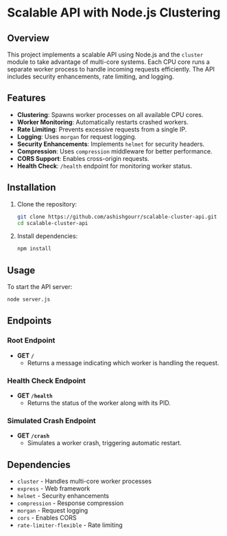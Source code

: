 # Scalable API with Node.js Clustering

## Overview

This project implements a scalable API using Node.js and the `cluster` module to take advantage of multi-core systems. Each CPU core runs a separate worker process to handle incoming requests efficiently. The API includes security enhancements, rate limiting, and logging.

## Features

- **Clustering**: Spawns worker processes on all available CPU cores.
- **Worker Monitoring**: Automatically restarts crashed workers.
- **Rate Limiting**: Prevents excessive requests from a single IP.
- **Logging**: Uses `morgan` for request logging.
- **Security Enhancements**: Implements `helmet` for security headers.
- **Compression**: Uses `compression` middleware for better performance.
- **CORS Support**: Enables cross-origin requests.
- **Health Check**: `/health` endpoint for monitoring worker status.

## Installation

1. Clone the repository:
   ```sh
   git clone https://github.com/ashishgourr/scalable-cluster-api.git
   cd scalable-cluster-api
   ```
2. Install dependencies:
   ```sh
   npm install
   ```

## Usage

To start the API server:

```sh
node server.js
```

## Endpoints

### Root Endpoint

- **GET `/`**
  - Returns a message indicating which worker is handling the request.

### Health Check Endpoint

- **GET `/health`**
  - Returns the status of the worker along with its PID.

### Simulated Crash Endpoint

- **GET `/crash`**
  - Simulates a worker crash, triggering automatic restart.

## Dependencies

- `cluster` - Handles multi-core worker processes
- `express` - Web framework
- `helmet` - Security enhancements
- `compression` - Response compression
- `morgan` - Request logging
- `cors` - Enables CORS
- `rate-limiter-flexible` - Rate limiting
